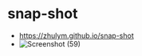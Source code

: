# snap-shot
- https://zhulym.github.io/snap-shot
- ![Screenshot (59)](https://user-images.githubusercontent.com/75386560/130065256-86af01d6-05e7-4a67-a185-d6055a7cfa7a.png)
